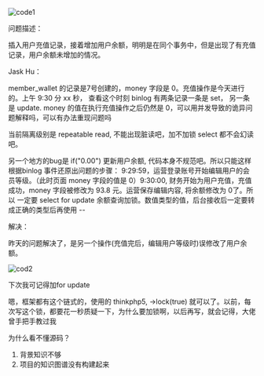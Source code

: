 ![code1](D:\study\repositories\ztnote\problems\code1.png)

问题描述：

插入用户充值记录，接着增加用户余额，明明是在同个事务中，但是出现了有充值记录，用户余额未增加的情况。



Jask Hu：

member_wallet 的记录是7号创建的，money 字段是 0。充值操作是今天进行的。上午 9:30 分 xx 秒， 查看这个时刻 binlog 有两条记录一条是 set， 另一条是 update. money 的值在执行充值操作之后仍然是 0，可以用并发导致的诡异问题解释吗，可以有办法重现问题吗 

当前隔离级别是 repeatable read, 不能出现脏读吧，加不加锁 select 都不会幻读吧。

另一个地方的bug是 if("0.00") 更新用户余额, 代码本身不规范吧。所以只能这样根据binlog 事件还原出问题的步骤： 9:29:59，运营登录账号开始编辑用户的会员等级。（此时页面 money 字段的值是 0）9:30:00, 财务开始为用户充值，充值成功，money 字段被修改为 93.8 元。运营保存编辑内容, 将余额修改为 0了。所以 一定要 select for update 余额查询加锁。数值类型的值，后台接收后一定要转成正确的类型后再使用 --





解决：

昨天的问题解决了，是另一个操作(充值完后，编辑用户等级时)误修改了用户余额。

![cod2](D:\study\repositories\ztnote\problems\cod2.png)

下次我可记得加for update

嗯，框架都有这个链式的，使用的 thinkphp5, ->lock(true) 就可以了。以前，每次写这个锁，都要花一秒质疑一下，为什么要加锁啊，以后再写，就会记得，大佬曾手把手教过我





为什么看不懂源码？

1. 背景知识不够
2. 项目的知识图谱没有构建起来

